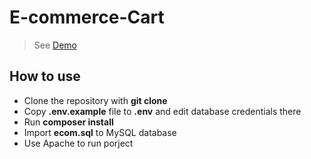 # E-commerce-Cart

> See [Demo](https://liu-yucheng.com/e-commerce-cart/)

## How to use

- Clone the repository with __git clone__
- Copy __.env.example__ file to __.env__ and edit database credentials there
- Run __composer install__
- Import __ecom.sql__ to MySQL database
- Use Apache to run porject

